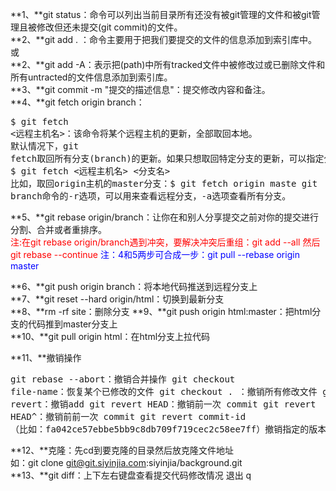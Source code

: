 **1、**git status：命令可以列出当前目录所有还没有被git管理的文件和被git管理且被修改但还未提交(git commit)的文件。<br>
**2、**git add . ：命令主要用于把我们要提交的文件的信息添加到索引库中。或<br>
**2、**git add -A：表示把(path)中所有tracked文件中被修改过或已删除文件和所有untracted的文件信息添加到索引库。<br>
**3、**git commit  -m "提交的描述信息"：提交修改内容和备注。<br>
**4、**git fetch origin branch：<pre>$ git fetch &lt;远程主机名&gt;：该命令将某个远程主机的更新，全部取回本地。
默认情况下，git fetch取回所有分支(branch)的更新。如果只想取回特定分支的更新，可以指定分支名。
$ git fetch &lt;远程主机名&gt; &lt;分支名&gt;
比如，取回origin主机的master分支：$ git fetch origin maste
git branch命令的-r选项，可以用来查看远程分支，-a选项查看所有分支。
</pre>
**5、**git rebase origin/branch：让你在和别人分享提交之前对你的提交进行分割、合并或者重排序。<br>
<span style="color:red">注:在git rebase origin/branch遇到冲突，要解决冲突后重组：git add --all 然后 git rebase --continue</span>
<span style="color:blue">注：4和5两步可合成一步：git pull --rebase origin master</span><br>

**6、**git push origin branch：将本地代码推送到远程分支上<br>
**7、**git reset --hard origin/html：切换到最新分支<br>
**8、**rm -rf site：删除分支
**9、**git push origin html:master：把html分支的代码推到master分支上<br>
**10、**git pull origin html：在html分支上拉代码<br>

**11、**撤销操作<pre>git rebase --abort：撤销合并操作
git checkout file-name：恢复某个已修改的文件
git checkout . ：撤销所有修改文件
git revert：撤销add
git revert HEAD：撤销前一次 commit
git revert HEAD^：撤销前前一次 commit
git revert commit-id （比如：fa042ce57ebbe5bb9c8db709f719cec2c58ee7ff）撤销指定的版本，撤销也会作为一次提交进行保存。
</pre>

**12、**克隆：先cd到要克隆的目录然后放克隆文件地址<br>
如：git clone git@git.siyinjia.com:siyinjia/background.git<br>
**13、**git diff：上下左右键盘查看提交代码修改情况 退出 q
